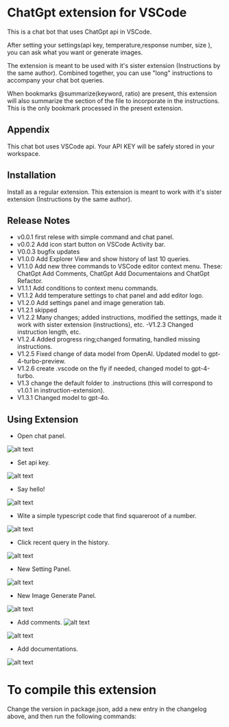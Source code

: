 
# ChatGpt extension for VSCode

This is a chat bot that uses ChatGpt api in VSCode.

After setting your settings(api key, temperature,response number, size ), you can ask what you want or generate images.

The extension is meant to be used with it's sister extension (Instructions by the same author).  Combined together, you can use "long" instructions to accompany your chat bot queries.

When bookmarks @summarize(keyword, ratio) are present, this extension will also summarize the section of the file to incorporate in the instructions.  This is the only bookmark processed in the present extension.

## Appendix

This chat bot uses VSCode api. Your API KEY will be safely stored in your workspace.

## Installation

Install as a regular extension.
This extension is meant to work with it's sister extension (Instructions by the same author).

## Release Notes

- v0.0.1 first relese with simple command and chat panel.
- v0.0.2 Add icon start button on VSCode Activity bar.
- V0.0.3 bugfix updates
- V1.0.0 Add Explorer View and show history of last 10 queries.
- V1.1.0 Add new three commands to VSCode editor context menu. These: ChatGpt Add Comments, ChatGpt Add Documentaions and ChatGpt Refactor.
- V1.1.1 Add conditions to context menu commands.
- V1.1.2 Add temperature settings to chat panel and add editor logo.
- V1.2.0 Add settings panel and image generation tab.
- V1.2.1 skipped
- V1.2.2 Many changes; added instructions, modified the settings, made it work with sister extension (instructions), etc.
-V1.2.3 Changed instruction length, etc.
- V1.2.4 Added progress ring;changed formating, handled missing instructions.
- V1.2.5 Fixed change of data model from OpenAI. Updated model to gpt-4-turbo-preview.
- V1.2.6 create .vscode on the fly if needed, changed model to gpt-4-turbo.
- V1.3 change the default folder to .instructions (this will correspond to v1.0.1 in instruction-extension).
- V1.3.1 Changed model to gpt-4o.


## Using Extension

* Open chat panel.

![alt text](https://github.com/ismailkasan/chat-gpt-vscode-extension/blob/main/src/images/start-and-api-key.gif?raw=true)

* Set api key.

![alt text](https://github.com/ismailkasan/chat-gpt-vscode-extension/blob/main/src/images/extension.png?raw=true)

* Say hello!

![alt text](https://github.com/ismailkasan/chat-gpt-vscode-extension/blob/main/src/images/extension-1.png?raw=true)

* Wite a simple typescript code that find squareroot of a number.

![alt text](https://github.com/ismailkasan/chat-gpt-vscode-extension/blob/main/src/images/extension-2.png?raw=true)

* Click recent query in the history.

![alt text](https://github.com/ismailkasan/chat-gpt-vscode-extension/blob/main/src/images/history-clear.gif?raw=true)

* New Setting Panel.

![alt text](https://github.com/ismailkasan/chat-gpt-vscode-extension/blob/main/src/images/new-ask-gpt.png?raw=true)

* New Image Generate Panel.

![alt text](https://github.com/ismailkasan/chat-gpt-vscode-extension/blob/main/src/images/generate-image.png?raw=true)

* Add comments.
![alt text](https://github.com/ismailkasan/chat-gpt-vscode-extension/blob/main/src/images/add-comment-1.png?raw=true)

![alt text](https://github.com/ismailkasan/chat-gpt-vscode-extension/blob/main/src/images/add-comment-2.png?raw=true)

* Add documentations.

![alt text](https://github.com/ismailkasan/chat-gpt-vscode-extension/blob/main/src/images/add-documentation-1.png?raw=true)

# To compile this extension

Change the version in package.json, add a new entry in the changelog above, and then run the following commands:

```vsce package
```
